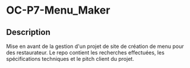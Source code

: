 # OC-P7-Menu_Maker

## Description
Mise en avant de la gestion d'un projet de site de création de menu pour des restaurateur. Le repo contient les recherches effectuées, les spécifications techniques et le pitch client du projet.
